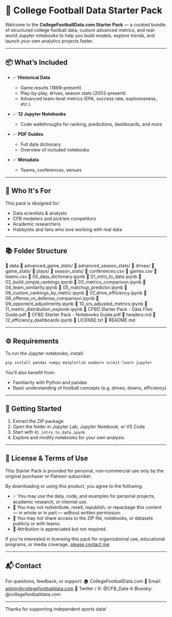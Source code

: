 # 🏈 College Football Data Starter Pack

Welcome to the **CollegeFootballData.com Starter Pack** — a curated bundle of structured college football data, custom advanced metrics, and real-world Jupyter notebooks to help you build models, explore trends, and launch your own analytics projects faster.

---

## 📦 What’s Included

- ✅ **Historical Data**  
  - Game results (1869–present)  
  - Play-by-play, drives, season stats (2003–present)  
  - Advanced team-level metrics (EPA, success rate, explosiveness, etc.)

- ✅ **12 Jupyter Notebooks**  
  - Code walkthroughs for ranking, predictions, dashboards, and more

- ✅ **PDF Guides**  
  - Full data dictionary  
  - Overview of included notebooks

- ✅ **Metadata**  
  - Teams, conferences, venues

---

## 🧠 Who It's For

This pack is designed for:

- Data scientists & analysts  
- CFB modelers and pick’em competitors  
- Academic researchers  
- Hobbyists and fans who love working with real data

---

## 📚 Folder Structure
📂 data
  📂 advanced_game_stats/
  📂 advanced_season_stats/
  📂 drives/
  📂 game_stats/
  📂 plays/
  📂 season_stats/
  📄 conferences.csv
  📄 games.csv
  📄 teams.csv
📄 00_data_dictionary.ipynb
📄 01_intro_to_data.ipynb
📄 02_build_simple_rankings.ipynb
📄 03_metrics_comparison.ipynb
📄 04_team_similarity.ipynb
📄 05_matchup_predictor.ipynb
📄 06_custom_rankings_by_metric.ipynb
📄 07_drive_efficiency.ipynb
📄 08_offense_vs_defense_comparison.ipynb
📄 09_opponent_adjustments.ipynb
📄 10_srs_adjusted_metrics.ipynb
📄 11_metric_distribution_explorer.ipynb
📄 CFBD Starter Pack - Data Files Guide.pdf
📄 CFBD Starter Pack - Notebooks Guide.pdf
📄 headers.md
📄 12_efficiency_dashboards.ipynb
📄 LICENSE.txt
📄 README.md

---

## ⚙️ Requirements

To run the Jupyter notebooks, install:

```bash
pip install pandas numpy matplotlib seaborn scikit-learn jupyter
```

You’ll also benefit from:
* Familiarity with Python and pandas
* Basic understanding of football concepts (e.g. drives, downs, efficiency)

---

## 🚀 Getting Started
1. Extract the ZIP package
2. Open the folder in Jupyter Lab, Jupyter Notebook, or VS Code
3. Start with `01_intro_to_data.ipynb`
4. Explore and modify notebooks for your own analysis.

---

## 📜 License & Terms of Use
This Starter Pack is provided for personal, non-commercial use only by the original purchaser or Patreon subscriber.

By downloading or using this product, you agree to the following:
* ✅ You may use the data, code, and examples for personal projects, academic research, or internal use.
* 🚫 You may not redistribute, resell, republish, or repackage this content — in whole or in part — without written permission.
* 🚫 You may not share access to the ZIP file, notebooks, or datasets publicly or with teams.
* 🧠 Attribution is appreciated but not required.

If you're interested in licensing this pack for organizational use, educational programs, or media coverage, [please contact me](mailto:admin@collegefootballdata.com).

---

## 📬 Contact
For questions, feedback, or support:
🏠 CollegeFootballData.com
💌 Email: admin@collegefootballdata.com
🧵 Twitter / X: @CFB_Data
🌐 Bluesky: @collegefootballdata.com

---

Thanks for supporting independent sports data!